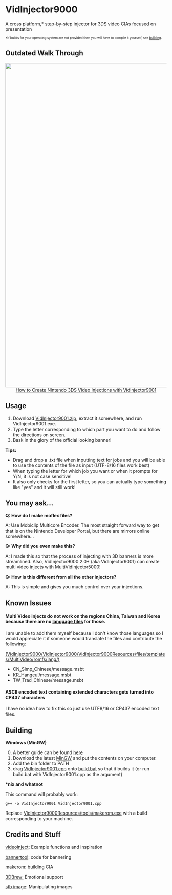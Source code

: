 # VidInjector9000
A cross platform,* step-by-step injector for 3DS video CIAs focused on presentation

<sup><sup>*If builds for your operating system are not provided then you will have to compile it yourself, see [building](https://github.com/FoofooTheGuy/VidInjector9000/edit/main/README.md#building).

Outdated Walk Through
---

<html>

<body>
    <p align="center">
        <a href="https://www.youtube.com/watch?v=JSvrmVNuGLA">
            <img width="1012" src="https://i.ytimg.com/vi/JSvrmVNuGLA/maxresdefault.jpg">
            How to Create Nintendo 3DS Video Injections with VidInjector9001
        </a>
    </p>
</body>
</html>

Usage
--
1. Download [VidInjector9001.zip](https://github.com/FoofooTheGuy/VidInjector9000/releases/latest/download/VidInjector9001.zip), extract it somewhere, and run VidInjector9001.exe.
2. Type the letter corresponding to which part you want to do and follow the directions on screen.
3. Bask in the glory of the official looking banner!

**Tips:**

- Drag and drop a .txt file when inputting text for jobs and you will be able to use the contents of the file as input (UTF-8/16 files work best)
- When typing the letter for which job you want or when it prompts for Y/N, it is not case sensitive!
- It also only checks for the first letter, so you can actually type something like "yes" and it will still work!

You may ask...
--

**Q: How do I make moflex files?**

A: Use Mobiclip Multicore Encoder. The most straight forward way to get that is on the Nintendo Developer Portal, but there are mirrors online somewhere...

**Q: Why did you even make this?**

A: I made this so that the process of injecting with 3D banners is more streamlined. Also, VidInjector9000 2.0+ (aka VidInjector9001) can create multi video injects with MultiVidInjector5000!

**Q: How is this different from all the other injectors?**

A: This is simple and gives you much control over your injections.

Known Issues
--
#### Multi Video injects do not work on the regions China, Taiwan and Korea because there are no [language files](https://github.com/FoofooTheGuy/VidInjector9000/tree/main/VidInjector9000/Vidinjector9000Resources/files/templates/MultiVideo/romfs/lang) for those.
I am unable to add them myself because I don't know those languages so I would appreciate it if someone would translate the files and contribute the following:

[(VidInjector9000/VidInjector9000/Vidinjector9000Resources/files/templates/MultiVideo/romfs/lang/)](https://github.com/FoofooTheGuy/VidInjector9000/tree/main/VidInjector9000/Vidinjector9000Resources/files/templates/MultiVideo/romfs/lang)
- CN_Simp_Chinese/message.msbt
- KR_Hangeul/message.msbt
- TW_Trad_Chinese/message.msbt

#### ASCII encoded text containing extended characters gets turned into CP437 characters
I have no idea how to fix this so just use UTF8/16 or CP437 encoded text files.

Building
--
**Windows (MinGW)**

0. A better guide can be found [here](https://www.geeksforgeeks.org/complete-guide-to-install-c17-in-windows/)
1. Download the latest [MinGW](https://nuwen.net/mingw.html) and put the contents on your computer.
2. Add the bin folder to PATH
3. drag [VidInjector9001.cpp](https://github.com/FoofooTheGuy/VidInjector9000/raw/main/VidInjector9000/src/VidInjector9001.cpp) onto [build.bat](https://github.com/FoofooTheGuy/VidInjector9000/raw/main/VidInjector9000/src/build.bat) so that it builds it (or run build.bat with VidInjector9001.cpp as the argument)

**\*nix and whatnot**

This command will probably work:

`g++ -o VidInjector9001 VidInjector9001.cpp`

Replace [Vidinjector9000Resources/tools/makerom.exe](https://github.com/FoofooTheGuy/VidInjector9000/blob/main/VidInjector9000/Vidinjector9000Resources/tools/makerom.exe) with a build corresponding to your machine.


Credits and Stuff
--
[videoinject](https://github.com/ihaveamac/videoinject): Example functions and inspiration

[bannertool](https://github.com/Steveice10/bannertool): code for bannering

[makerom](https://github.com/3DSGuy/Project_CTR): building CIA

[3DBrew:](https://www.3dbrew.org/) Emotional support

[stb image](https://github.com/nothings/stb): Manipulating images
